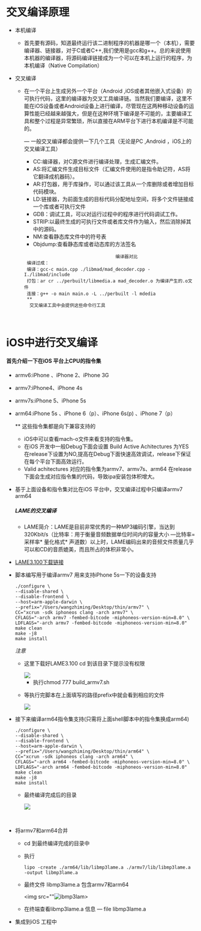 # 交叉编译原理

* 本机编译

  * 首先要有源码，知道最终运行该二进制程序的机器是哪一个（本机），需要编译器、链接器，对于C或者C++,我们使用是gcc和g++。总的来说使用本机器的编译器，将源码编译链接成为一个可以在本机上运行的程序，为本机编译（Native Compilation）

* 交叉编译

  * 在一个平台上生成另外一个平台（Android ,iOS或者其他嵌入式设备）的可执行代码，这里的编译器为交叉工具编译链。当然我们要编译，这里不能在iOS设备或者Android设备上进行编译，尽管现在这两种移动设备的运算性能已经越来越强大，但是在这种环境下编译是不可能的，主要编译工具和整个过程是异常繁琐，所以直接在ARM平台下进行本机编译是不可能的。

     — 一般交叉编译都会提供一下几个工具（无论是PC ,Android ，iOS上的交叉编译工具）

    * CC:编译器，对C源文件进行编译处理，生成汇编文件。
    * AS:将汇编文件生成目标文件（汇编文件使用的是指令助记符，AS将它翻译成机器码）。
    * AR:打包器，用于库操作，可以通过该工具从一个库删除或者增加目标代码模块。
    * LD:链接器，为前面生成的目标代码分配地址空间，将多个文件链接成一个库或者可执行文件
    * GDB：调试工具，可以对运行过程中的程序进行代码调试工作。
    * STRIP:以最终生成的可执行文件或者库文件作为输入，然后消除掉其中的源码。
    * NM:查看静态库文件中的符号表
    * Objdump:查看静态库或者动态库的方法签名

    ```
                                      编译器对比
     编译过成：
     编译：gcc-c main.cpp ./libmad/mad_decoder.cpp -I./libmad/include
     打包：ar cr ../perbuilt/libmedia.a mad_decoder.o 为编译产生的.o文件
     连接：g++ -o main main.o -L ../perbuilt -l mdedia
     **
      交叉编译工具中会提供这些命令行工具
    ```

    ​

# iOS中进行交叉编译

#### 首先介绍一下在iOS 平台上CPU的指令集

* armv6:iPhone 、iPhone 2、iPhone 3G

* armv7:iPhone4、iPhone 4s

* armv7s:iPhone 5、iPhone 5s

* arm64:iPhone 5s 、iPhone 6（p）、iPhone 6s(p) 、iPhone 7（p）

  ** 这些指令集都是向下兼容支持的

  * iOS中可以查看mach-o文件来看支持的指令集。
  * 在iOS 开发中一般Debug下面会设置 Build Active Achitectures 为YES 在release下设置为NO,提高在Debug下面快速高效调试，release下保证在每个平台下面高效运行。
  * Valid achitectures 对应的指令集为armv7、armv7s、arm64 在release下面会生成对应指令集的代码，导致ipa安装包体积增大。

* 基于上面设备和指令集对比在iOS 平台中，交叉编译过程中只编译armv7 arm64

  ##### LAME的交叉编译

  * LAME简介：LAME是目前非常优秀的一种MP3编码引擎，当达到320Kbit/s（比特率：用于衡量音频数据单位时间内的容量大小 —比特率=采样率* 量化格式* 声道数）以上时，LAME编码出来的音频文件质量几乎可以和CD的音质媲美，而且所占的体积非常小。

* [LAME3.100下载链接](https://sourceforge.net/projects/lame/files/lame/3.100/)

* 脚本编写用于编译armv7 用来支持iPhone 5s一下的设备支持

  ```
  ./configure \
  --disable-shared \
  --disable-frontend \
  --host=arm-apple-darwin \
  --prefix="/Users/wangzhiming/Desktop/thin/armv7" \
  CC="xcrun -sdk iphoneos clang -arch armv7" \
  CFLAGS="-arch armv7 -fembed-bitcode -miphoneos-version-min=8.0" \
  LDFLAGS="-arch armv7 -fembed-bitcode -miphoneos-version-min=8.0"
  make clean
  make -j8
  make install
  ```

  *注意*

  * 这里下载好LAME3.100 cd 到该目录下提示没有权限

    <img src="![uild_armv7权](/Users/wangzhiming/Documents/build_armv7权限.png)">

    * 执行chmod 777 build_armv7.sh

  * 等执行完脚本在上面填写的路径prefix中就会看到相应的文件

    <img src="![ucces](/Users/wangzhiming/Documents/success.png)">

* 接下来编译arm64指令集支持(只需将上面shell脚本中的指令集换成arm64)

  ```
  ./configure \
  --disable-shared \
  --disable-frontend \
  --host=arm-apple-darwin \
  --prefix="/Users/wangzhiming/Desktop/thin/arm64" \
  CC="xcrun -sdk iphoneos clang -arch arm64" \
  CFLAGS="-arch arm64 -fembed-bitcode -miphoneos-version-min=8.0" \
  LDFLAGS="-arch arm64 -fembed-bitcode -miphoneos-version-min=8.0"
  make clean
  make -j8
  make install
  ```

  * 最终编译完成后的目录

    <img src = "![4succes](/Users/wangzhiming/Documents/64success.png)">

    ​

* 将armv7和arm64合并

  * cd 到最终编译完成的目录中

  * 执行

    ```
    lipo -create ./arm64/lib/libmp3lame.a ./armv7/lib/libmp3lame.a -output libmp3lame.a
    ```

  * 最终文件 libmp3lame.a 包含armv7和arm64

    <img src=""![ibmp3lam](/Users/wangzhiming/Documents/libmp3lame.png)>

  * 在终端查看libmp3lame.a 信息  — file libmp3lame.a

* 集成到iOS 工程中